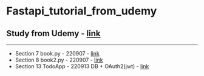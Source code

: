 # Fastapi_tutorial_from_udemy
## Study from Udemy - [link](https://www.udemy.com/course/fastapi-the-complete-course/)
---
- Section 7 book.py - 220907 - [link](https://github.com/JYPark-Code/fast_api_tutorial_udemy/blob/Main/Book_Project/books.py)
- Section 8 book2.py - 220907 - [link](https://github.com/JYPark-Code/fast_api_tutorial_udemy/blob/Main/Book_Project/books2.py)
- Section 13 TodoApp - 220913 DB + OAuth2(jwt) - [link](https://github.com/JYPark-Code/fast_api_tutorial_udemy/tree/Main/TodoApp)
